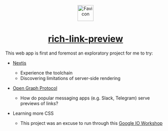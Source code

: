 <p align="center">
  <img src="public/favicon.ico" width="50"  alt="Favicon"/>
</p>

<h1 align="center">
   <a href="https://rich-link-preview.vercel.app/" target="_blank" rel="noreferrer">rich-link-preview</a>
</h1>

This web app is first and foremost an exploratory project for me to try:

- [Nextjs](https://nextjs.org/)

  - Experience the toolchain
  - Discovering limitations of server-side rendering

- [Open Graph Protocol](https://ogp.me/)

  - How do popular messaging apps (e.g. Slack, Telegram) serve previews of links?

- Learning more CSS

  - This project was an excuse to run through this [Google IO Workshop](https://github.com/argyleink/Google-IO-2021-Workshop_User-Adaptive-Interfaces)

<!-- # Limitations -->
<!-- Cannot hit websites that isn't server rendered (e.g. twitter) -->
